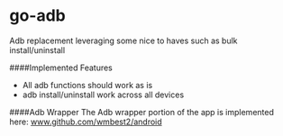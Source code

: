 go-adb
======

Adb replacement leveraging some nice to haves such as bulk install/uninstall

####Implemented Features
- All adb functions should work as is
- adb install/uninstall work across all devices

####Adb Wrapper
The Adb wrapper portion of the app is implemented here: www.github.com/wmbest2/android
